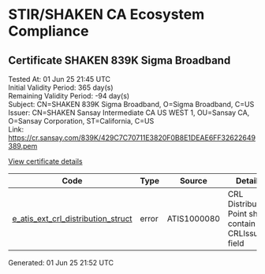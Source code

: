 # STIR/SHAKEN CA Ecosystem Compliance

## Certificate SHAKEN 839K Sigma Broadband

Tested At: 01 Jun 25 21:45 UTC\
Initial Validity Period: 365 day(s)\
Remaining Validity Period: -94 day(s)\
Subject: CN=SHAKEN 839K Sigma Broadband, O=Sigma Broadband, C=US\
Issuer: CN=SHAKEN Sansay Intermediate CA US WEST 1, OU=Sansay CA, O=Sansay Corporation, ST=California, C=US\
Link: https://cr.sansay.com/839K/429C7C70711E3820F0B8E1DEAE6FF32622649389.pem

[View certificate details](https://x509.io/?cert=MIICsTCCAlegAwIBAgIUQpx8cHEeOCDwuOHerm%2FzJiJkk4kwCgYIKoZIzj0EAwIwgYUxCzAJBgNVBAYTAlVTMRMwEQYDVQQIDApDYWxpZm9ybmlhMRswGQYDVQQKDBJTYW5zYXkgQ29ycG9yYXRpb24xEjAQBgNVBAsMCVNhbnNheSBDQTEwMC4GA1UEAwwnU0hBS0VOIFNhbnNheSBJbnRlcm1lZGlhdGUgQ0EgVVMgV0VTVCAxMB4XDTI0MDIyODE3MTMzN1oXDTI1MDIyNzE3MTMzN1owTTELMAkGA1UEBhMCVVMxGDAWBgNVBAoMD1NpZ21hIEJyb2FkYmFuZDEkMCIGA1UEAwwbU0hBS0VOIDgzOUsgU2lnbWEgQnJvYWRiYW5kMFkwEwYHKoZIzj0CAQYIKoZIzj0DAQcDQgAEJ9UdipueUGEysjVZUKcYEF4w9d%2Fr5LwRQLAnLJJCoLNpoAXJ1AVIKtEcVV5C4nImFx3dWU8tpkkvQtMkX8%2FZVqOB2zCB2DAWBggrBgEFBQcBGgQKMAigBhYEODM5SzAXBgNVHSAEEDAOMAwGCmCGSAGG%2FwkBAQQwHQYDVR0OBBYEFE8AuejG4h5fKYYehTfMZsccNKjVMB8GA1UdIwQYMBaAFKzTk%2FVDQ8wKvkVYFxN9knzcwwFGMEcGA1UdHwRAMD4wPKA6oDiGNmh0dHBzOi8vYXV0aGVudGljYXRlLWFwaS5pY29uZWN0aXYuY29tL2Rvd25sb2FkL3YxL2NybDAMBgNVHRMBAf8EAjAAMA4GA1UdDwEB%2FwQEAwIHgDAKBggqhkjOPQQDAgNIADBFAiBba7Ca23b5rkQ1eXa7eWmz4ip1gHvcdetOCmXNBUOSiAIhAMh8pAx%2BDyaIweijmLFRNFRpK%2BSpB1N9RDUsRtTt6jJx)

| Code | Type | Source | Details |
|------|------|--------|---------|
| [e_atis_ext_crl_distribution_struct](../../ISSUES/e_atis_ext_crl_distribution_struct/README.md) | error | ATIS1000080 | CRL Distribution Point shall contain a CRLIssuer field |


Generated: 01 Jun 25 21:52 UTC